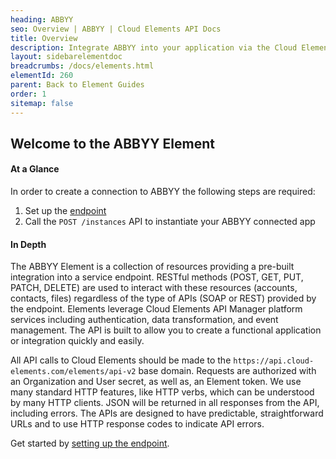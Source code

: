 ```yaml
---
heading: ABBYY
seo: Overview | ABBYY | Cloud Elements API Docs
title: Overview
description: Integrate ABBYY into your application via the Cloud Elements APIs.
layout: sidebarelementdoc
breadcrumbs: /docs/elements.html
elementId: 260
parent: Back to Element Guides
order: 1
sitemap: false
---
```


## Welcome to the ABBYY Element


#### At a Glance

In order to create a connection to ABBYY the following steps are required:

1. Set up the [endpoint](abbyy-endpoint-setup.html)
2. Call the `POST /instances` API to instantiate your ABBYY connected app

#### In Depth

The ABBYY Element is a collection of resources providing a pre-built integration into a service endpoint. RESTful methods (POST, GET, PUT, PATCH, DELETE) are used to interact with these resources (accounts, contacts, files) regardless of the type of APIs (SOAP or REST) provided by the endpoint. Elements leverage Cloud Elements API Manager platform services including authentication, data transformation, and event management.  The API is built to allow you to create a functional application or integration quickly and easily.

All API calls to Cloud Elements should be made to the `https://api.cloud-elements.com/elements/api-v2` base domain. Requests are authorized with an Organization and User secret, as well as, an Element token.  We use many standard HTTP features, like HTTP verbs, which can be understood by many HTTP clients. JSON will be returned in all responses from the API, including errors. The APIs are designed to have predictable, straightforward URLs and to use HTTP response codes to indicate API errors.

Get started by [setting up the endpoint](abbyy-endpoint-setup.html).
